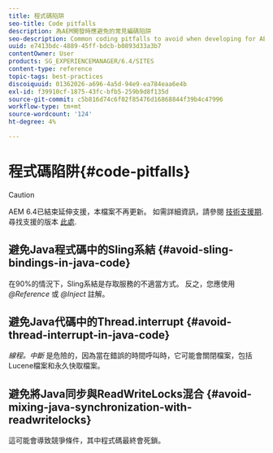 ```yaml
---
title: 程式碼陷阱
seo-title: Code pitfalls
description: 為AEM開發時應避免的常見編碼陷阱
seo-description: Common coding pitfalls to avoid when developing for AEM
uuid: e7413bdc-4889-45ff-bdcb-b0893d33a3b7
contentOwner: User
products: SG_EXPERIENCEMANAGER/6.4/SITES
content-type: reference
topic-tags: best-practices
discoiquuid: 01362026-a696-4a5d-94e9-ea784eaa6e4b
exl-id: f39910cf-1875-43fc-bfb5-259b9d8f135d
source-git-commit: c5b816d74c6f02f85476d16868844f39b4c47996
workflow-type: tm+mt
source-wordcount: '124'
ht-degree: 4%

---
```


# 程式碼陷阱{#code-pitfalls}

>[!CAUTION]
>
>AEM 6.4已結束延伸支援，本檔案不再更新。 如需詳細資訊，請參閱 [技術支援期](https://helpx.adobe.com//tw/support/programs/eol-matrix.html). 尋找支援的版本 [此處](https://experienceleague.adobe.com/docs/).

## 避免Java程式碼中的Sling系結 {#avoid-sling-bindings-in-java-code}

在90%的情況下，Sling系結是存取服務的不適當方式。 反之，您應使用 *@Reference* 或 *@Inject* 註解。

## 避免Java代碼中的Thread.interrupt {#avoid-thread-interrupt-in-java-code}

*線程。中斷* 是危險的，因為當在錯誤的時間呼叫時，它可能會關閉檔案，包括Lucene檔案和永久快取檔案。

## 避免將Java同步與ReadWriteLocks混合 {#avoid-mixing-java-synchronization-with-readwritelocks}

這可能會導致競爭條件，其中程式碼最終會死鎖。
